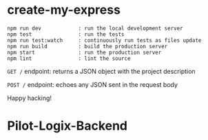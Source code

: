 # create-my-express

```
npm run dev            : run the local development server
npm test               : run the tests
npm run test:watch     : continuously run tests as files update
npm run build          : build the production server
npm start              : run the production server
npm lint               : lint the source
```

`GET /` endpoint: returns a JSON object with the project description

`POST /` endpoint: echoes any JSON sent in the request body

Happy hacking!
# Pilot-Logix-Backend
